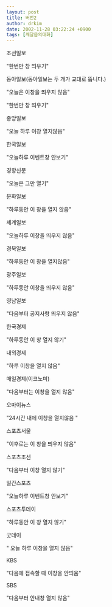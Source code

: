 ```yaml
---
layout: post
title: 버전2
author: drkim
date: 2002-11-28 03:22:24 +0900
tags: [깨달음의대화]
---
```

조선일보
  
"한번만 창 띄우기"
  
동아일보(동아일보는 두 개가 교대로 뜹니다.)
  
"오늘은 이창을 띄우지 않음"
  
"한번만 창 띄우기"　　
  
중앙일보
  
"오늘 하루 이창 열지않음"
  
한국일보
  
"오늘하루 이벤트창 안보기"
  
경향신문
  
"오늘은 그만 열기"
  
문화일보
  
"하루동안 이 창을 열지 않음"
  
세계일보
  
"오늘하루 이창을 띄우지 않음"
  
경북일보
  
"하루동안 이 창을 열지않음"
  
광주일보
  
"하루동안 이창을 띄우지 않음"
  
영남일보
  
"다음부터 공지사항 띄우지 않음"
  
한국경제
  
"하루동안 이 창 열지 않기"
  
내외경제
  
"하루 이창을 열지 않음"
  
매일경제(이코노미)
  
"다음부터는 이창을 열지 않음"
  
오마이뉴스
  
"24시간 내에 이창을 열지않음 "
  
스포츠서울
  
"이후로는 이 창을 띄우지 않음"
  
스포츠조선
  
"다음부터 이창 열지 않기"
  
일간스포츠
  
"오늘하루 이벤트창 안보기"
  
스포츠투데이
  
"하루동안 이 창 열지 않기"
  
굿데이
  
" 오늘 하루 이창을 열지 않음"
  
KBS
  
"다음에 접속할 때 이창을 안띄움"
  
SBS
  
"다음부터 안내창 열지 않음"